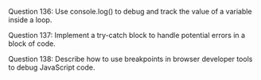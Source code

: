 Question 136: Use console.log() to debug and track the value of a variable inside a loop.

Question 137: Implement a try-catch block to handle potential errors in a block of code.

Question 138: Describe how to use breakpoints in browser developer tools to debug JavaScript code.